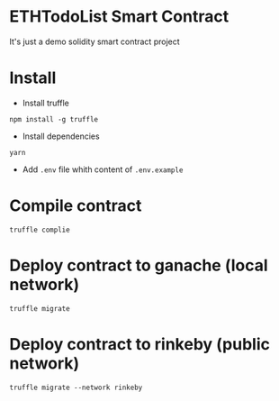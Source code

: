 # ETHTodoList Smart Contract

It's just a demo solidity smart contract project

# Install

- Install truffle

`npm install -g truffle`

- Install dependencies 

`yarn`

- Add `.env` file whith content of `.env.example`

# Compile contract

`truffle complie`

# Deploy contract to ganache (local network)

`truffle migrate`

# Deploy contract to rinkeby (public network)

`truffle migrate --network rinkeby`
